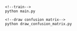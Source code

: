 ```angular2html
<!--train-->
python main.py

```

```angular2html
<!--draw confusion matrix-->
python draw_confusion_matrix.py 
```